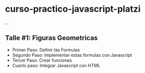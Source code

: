 # curso-practico-javascript-platzi

...

## Talle  #1: Figuras Geometricas

- Primer Paso: Definir las Formulas
- Segundo Paso: Implementar estas formulas con Javascript
- Tercer Paso: Crear funciones
- Cuarto paso: Integrar Javascript con HTML
